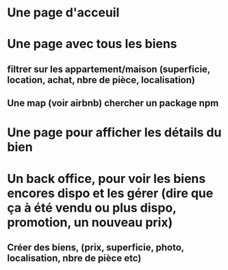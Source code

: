 # Une page d'acceuil
# Une page avec tous les biens
## filtrer sur les appartement/maison (superficie, location, achat, nbre de pièce, localisation)
## Une map (voir airbnb) chercher un package npm 
# Une page pour afficher les détails du bien 
# Un back office, pour voir les biens encores dispo et les gérer (dire que ça à été vendu ou plus dispo, promotion, un nouveau prix)
## Créer des biens, (prix, superficie, photo, localisation, nbre de pièce etc)

